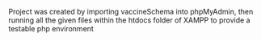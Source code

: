 Project was created by importing vaccineSchema into phpMyAdmin, then running all the given files within the htdocs folder of XAMPP to provide a testable php environment
